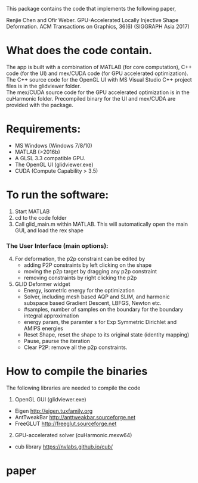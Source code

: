 This package contains the code that implements the following paper,

Renjie Chen and Ofir Weber.
GPU-Accelerated Locally Injective Shape Deformation.
ACM Transactions on Graphics, 36(6) (SIGGRAPH Asia 2017)

# What does the code contain.
The app is built with a combination of MATLAB (for core computation), C++ code (for the UI) and mex/CUDA code (for GPU accelerated optimization).
The C++ source code for the OpenGL UI with MS Visual Studio C++ project files is in the glidviewer folder.  
The mex/CUDA source code for the GPU accelerated optimization is in the cuHarmonic folder.
Precompiled binary for the UI and mex/CUDA are provided with the package.

# Requirements:
- MS Windows (Windows 7/8/10)
- MATLAB (>2016b)
- A GLSL 3.3 compatible GPU.
- The OpenGL UI (glidviewer.exe)
- CUDA (Compute Capability > 3.5)

# To run the software:
1. Start MATLAB
2. cd to the code folder
3. Call glid_main.m within MATLAB. This will automatically open the main GUI, and load the rex shape

### The User Interface (main options):
4. For deformation, the p2p constraint can be edited by
    * adding P2P constraints by left clicking on the shape
    * moving the p2p target by dragging any p2p constraint
    * removing constraints by right clicking the p2p
5. GLID Deformer widget
    * Energy, isometric energy for the optimization
    * Solver, including mesh based AQP and SLIM, and harmonic subspace based Gradient Descent, LBFGS, Newton etc.
    * #samples, number of samples on the boundary for the boundary integral approximation
    * energy param, the paramter s for Exp Symmetric Dirichlet and AMIPS energies
    * Reset Shape, reset the shape to its original state (identity mapping)
    * Pause, paurse the iteration
    * Clear P2P: remove all the p2p constraints.

# How to compile the binaries
The following libraries are needed to compile the code
1. OpenGL GUI (glidviewer.exe) 
* Eigen
http://eigen.tuxfamily.org
* AntTweakBar
http://anttweakbar.sourceforge.net
* FreeGLUT
http://freeglut.sourceforge.net

2. GPU-accelerated solver (cuHarmonic.mexw64)
* cub library
https://nvlabs.github.io/cub/

# paper
